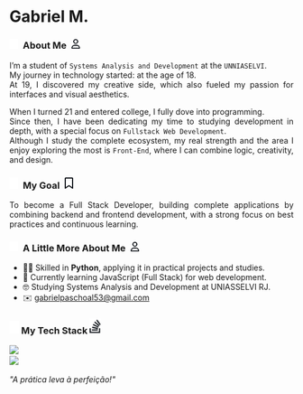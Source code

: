 <!--
    Dear user using my README as a base
    to create your own, I’m happy to authorize its use 
    and I’m glad you liked it! I just kindly ask for one thing:

    Please, leave a star on my README it would truly make my day :)
    GitHub: https://github.com/qxcyll
-->
<h1>Gabriel M.</h1>

 <h3>
  <img src="./assets/icons/user-white.svg" width=15>
  About Me 
  <img src="./assets/icons/user-black.svg" width=15>
 </h3>

<div align="justify">

I’m a student of `Systems Analysis and Development` at the `UNNIASELVI`.  
My journey in technology started: at the age of 18.</br>
At 19, I discovered my creative side, which also fueled my passion for interfaces and visual aesthetics.

When I turned 21 and entered college, I fully dove into programming.  
Since then, I have been dedicating my time to studying development in depth, with a special focus on `Fullstack Web Development`.  
Although I study the complete ecosystem, my real strength and the area I enjoy exploring the most is `Front-End`, where I can combine logic, creativity, and design.

 <h3>
  <img src="./assets/icons/bookmark-white.svg" width=15>
  My Goal 
  <img src="./assets/icons/bookmark-black.svg" width=15>
 </h3>

To become a Full Stack Developer, building complete applications by combining backend and frontend development, with a strong focus on best practices and continuous learning.

<!-- A Little More About Me -->
 <h3>
  <img src="./assets/icons/user-white.svg" width=15>
  A Little More About Me 
  <img src="./assets/icons/user-black.svg" width=15>
 </h3>
 
  - 👨‍💻 Skilled in **Python**, applying it in practical projects and studies.
  - 🌱 Currently learning JavaScript (Full Stack) for web development.
  - 🤓 Studying Systems Analysis and Development at UNIASSELVI RJ.
  - ✉️ gabrielpaschoal53@gmail.com
	
<!-- My Tech Stack -->
<h3>
 <img src="./assets/icons/stack-white.svg" width=17>
 My Tech Stack
 <img src="./assets/icons/stack-black.svg" width=20>
</h3>
  
  <a href="https://skillicons.dev">
    <img src="https://skillicons.dev/icons?i=java,js,py,html,css" /><br>
	<img src="https://skillicons.dev/icons?i=supabase,github,vercel,notion,md" /><br>
  </a>
</p>

*"A prática leva à perfeição!"*

<!--

<div>
	<a href="https://JVLsx.github.io">
		<img height="100" src="https://github.com/Qxcyll.png" alt="My avatar">
		<h1>Gabriel M.</h1>
	</a>
</div>

-->
